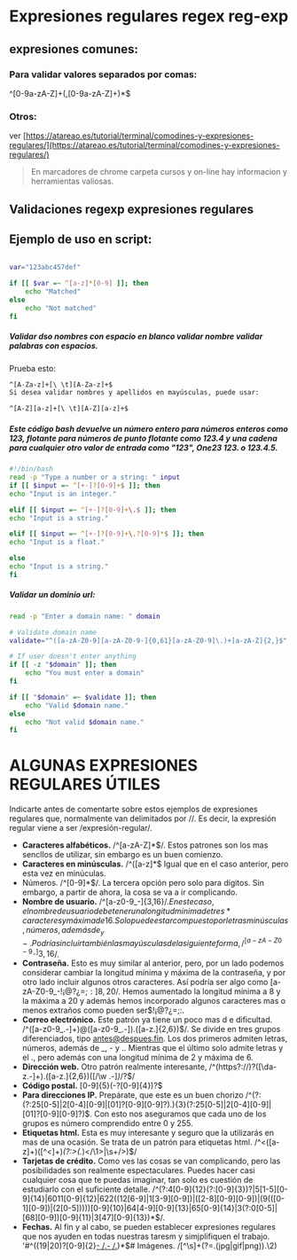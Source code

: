 # Expresiones regulares regex reg-exp

## expresiones comunes:

### Para validar valores separados por comas:

^[0-9a-zA-Z]+(,[0-9a-zA-Z]+)*$

### Otros:

ver [https://atareao.es/tutorial/terminal/comodines-y-expresiones-regulares/](https://atareao.es/tutorial/terminal/comodines-y-expresiones-regulares/) 

> En marcadores de chrome carpeta cursos y on-line hay informacion y herramientas valiosas.

## Validaciones regexp expresiones regulares

## Ejemplo de uso en script:

``` bash

var="123abc457def"

if [[ $var =~ ^[a-z]*[0-9] ]]; then
    echo "Matched"
else
    echo "Not matched"
fi
```

##### Validar dso nombres con espacio en blanco validar nombre validar palabras con espacios.

Prueba esto:
``` bash
^[A-Za-z]+[\ \t][A-Za-z]+$
Si desea validar nombres y apellidos en mayúsculas, puede usar:

^[A-Z][a-z]+[\ \t][A-Z][a-z]+$
```

##### Este código bash devuelve un número entero para números enteros como 123, flotante para números de punto flotante como 123.4 y una cadena para cualquier otro valor de entrada como "123", One23 123. o 123.4.5.
``` bash
#!/bin/bash
read -p "Type a number or a string: " input
if [[ $input =~ ^[+-]?[0-9]+$ ]]; then
echo "Input is an integer."

elif [[ $input =~ ^[+-]?[0-9]+\.$ ]]; then
echo "Input is a string."

elif [[ $input =~ ^[+-]?[0-9]+\.?[0-9]*$ ]]; then
echo "Input is a float."

else
echo "Input is a string."
fi

```


##### Validar un dominio url:



``` bash
read -p "Enter a domain name: " domain

# Validate domain name
validate="^([a-zA-Z0-9][a-zA-Z0-9-]{0,61}[a-zA-Z0-9]\.)+[a-zA-Z]{2,}$"

# If user doesn't enter anything
if [[ -z "$domain" ]]; then
    echo "You must enter a domain"
fi

if [[ "$domain" =~ $validate ]]; then
    echo "Valid $domain name."
else
    echo "Not valid $domain name."
fi
```

# ALGUNAS EXPRESIONES REGULARES ÚTILES

Indicarte antes de comentarte sobre estos ejemplos de expresiones regulares que, normalmente van delimitados por //. Es decir, la expresión regular viene a ser /expresión-regular/.

* **Caracteres alfabéticos.** /^[a-zA-Z]*$/. Estos patrones son los mas sencllos de utilizar, sin embargo es un buen comienzo.
* **Caracteres en minúsculas.** /^([a-z]*$ Igual que en el caso anterior, pero esta vez en minúculas.
* Números. /^[0-9]*$/. La tercera opción pero solo para dígitos. Sin embargo, a partir de ahora, la cosa se va a ir complicando.
* **Nombre de usuario.** /^[a-z0-9_-]{3,16}$/. En este caso, el nombre de usuario debe tener una longitud mínima de tres * caracteres y máxima de 16. Solo puede estar compuesto por letras minúsculas, números, además de _ y -. Podrías incluir también las mayúsculas de la siguiente forma, /^[a-zA-Z0-9_-]{3,16}$/.
* **Contraseña.** Esto es muy similar al anterior, pero, por un lado podemos considerar cambiar la longitud mínima y máxima de la contraseña, y por otro lado incluir algunos otros caracteres. Así podría ser algo como [a-zA-Z0-9_-$!¡@?¿=;:]{8,20}$/. Hemos aumentado la longitud mínima a 8 y la máxima a 20 y además hemos incorporado algunos caracteres mas o menos extraños como pueden ser$!¡@?¿=;:.
* **Correo electrónico.** Este patrón ya tiene un poco mas d e dificultad. /^([a-z0-9_\.-]+)@([a-z0-9_\.-])\.([a-z\.]{2,6})$/. Se divide en tres grupos diferenciados, tipo antes@despues.fin. Los dos primeros admiten letras, números, además de _, - y .. Mientras que el último solo admite letras y el ., pero además con una longitud mínima de 2 y máxima de 6.
* **Dirección web.** Otro patrón realmente interesante, /^(https?:\/\/)?([\da-z\.-]+)\.([a-z\.]{2,6})([\/\w \.-]*)*\/?$/
* **Código postal.** [0-9]{5}(\-?[0-9]{4})?$
* **Para direcciones IP.** Prepárate, que este es un buen chorizo /^(?:(?:25[0-5]|2[0-4][0-9]|[01]?[0-9][0-9]?)\.){3}(?:25[0-5]|2[0-4][0-9]|[01]?[0-9][0-9]?)$. Con esto nos aseguramos que cada uno de los grupos es número comprendido entre 0 y 255.
* **Etiquetas html.** Esta es muy interesante y seguro que la utilizarás en mas de una ocasión. Se trata de un patrón para etiquetas html. /^<([a-z]+)([^<]+)*(?:>(.*)<\/\1>|\s+\/>)$/
* **Tarjetas de crédito.** Como ves las cosas se van complicando, pero las posibilidades son realmente espectaculares. Puedes hacer casi cualquier cosa que te puedas imaginar, tan solo es cuestión de estudiarlo con el suficiente detalle. /^(?:4[0-9]{12}(?:[0-9]{3})?|5[1-5][0-9]{14}|6011[0-9]{12}|622((12[6-9]|1[3-9][0-9])|([2-8][0-9][0-9])|(9(([0-1][0-9])|(2[0-5]))))[0-9]{10}|64[4-9][0-9]{13}|65[0-9]{14}|3(?:0[0-5]|[68][0-9])[0-9]{11}|3[47][0-9]{13})*$/.
* **Fechas.** Al fin y al cabo, se pueden establecer expresiones regulares que nos ayuden en todas nuestras taresm y simjplifiquen el trabajo. '#^((19|20)?[0-9]{2}[- /.](0?[1-9]|1[012])[- /.](0?[1-9]|[12][0-9]|3[01]))*$#
Imágenes. /[^\s]+(?=\.(jpg|gif|png))\.\2)
